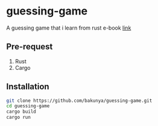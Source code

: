 # guessing-game
A guessing game that i learn from rust e-book [link](https://doc.rust-lang.org/book/ch02-00-guessing-game-tutorial.html)

## Pre-request
1. Rust
2. Cargo

## Installation
```bash
git clone https://github.com/bakunya/guessing-game.git
cd guessing-game
cargo build
cargo run
```